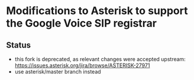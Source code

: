 # Modifications to Asterisk to support the Google Voice SIP registrar

## Status
- this fork is deprecated, as relevant changes were accepted upstream: https://issues.asterisk.org/jira/browse/ASTERISK-27971
- use asterisk/master branch instead
